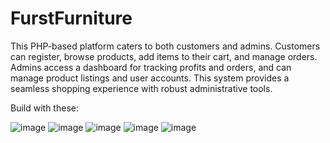 # FurstFurniture
This PHP-based platform caters to both customers and admins. Customers can register, browse products, add items to their cart, and manage orders. Admins access a dashboard for tracking profits and orders, and can manage product listings and user accounts. This system provides a seamless shopping experience with robust administrative tools.

Build with these:

![image](https://github.com/user-attachments/assets/e4580422-d2a5-470d-9227-08ed04f68157)  ![image](https://github.com/user-attachments/assets/2bec74dc-3136-4df5-980f-a7e098f4251b)
  ![image](https://github.com/user-attachments/assets/6f7823f8-0bff-4df7-a83b-ed45e3e57f39)  ![image](https://github.com/user-attachments/assets/37675523-cb0a-4367-9d30-46e17ae4a789)  ![image](https://github.com/user-attachments/assets/df6a0436-5a71-4484-973c-bcd1c234bb40)





